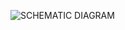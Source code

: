 ![SCHEMATIC DIAGRAM](https://user-images.githubusercontent.com/101189588/168489075-4384df82-c6d1-46e1-86b2-df33c44a4c7e.png)
